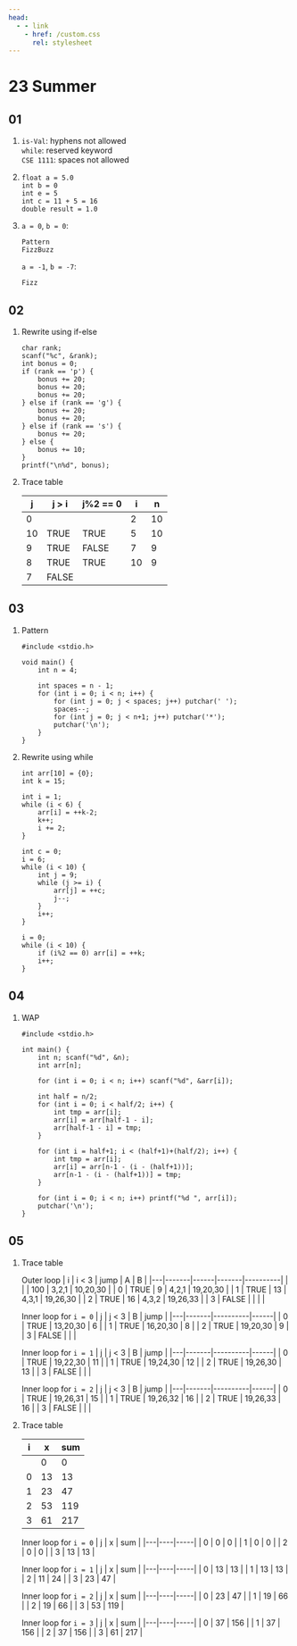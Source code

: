 ```yaml
---
head:
  - - link
    - href: /custom.css
      rel: stylesheet
---
```


# 23 Summer

## 01

1. `is-Val`: hyphens not allowed  
   `while`: reserved keyword  
   `CSE 1111`: spaces not allowed

2. `float a = 5.0`  
   `int b = 0`  
   `int e = 5`  
   `int c = 11 + 5 = 16`  
   `double result = 1.0`

3. `a = 0`, `b = 0`:
   ```
   Pattern
   FizzBuzz
   ```
   
   `a = -1`, `b = -7`:
   ```
   Fizz
   ```


## 02

1. Rewrite using if-else
   ```c:line-numbers
   char rank;
   scanf("%c", &rank);
   int bonus = 0;
   if (rank == 'p') {
       bonus += 20;
       bonus += 20;
       bonus += 20;
   } else if (rank == 'g') {
       bonus += 20;
       bonus += 20;
   } else if (rank == 's') {
       bonus += 20;
   } else {
       bonus += 10;
   }
   printf("\n%d", bonus);
   ```
   
2. Trace table

   |  j | j > i | j%2 == 0 |  i |  n |
   |----|-------|----------|----|----|
   |  0 |       |          |  2 | 10 |
   | 10 | TRUE  | TRUE     |  5 | 10 |
   |  9 | TRUE  | FALSE    |  7 |  9 |
   |  8 | TRUE  | TRUE     | 10 |  9 |
   |  7 | FALSE |          |    |    |


## 03

1. Pattern
   ```c:line-numbers
   #include <stdio.h>

   void main() {
       int n = 4;

       int spaces = n - 1;
       for (int i = 0; i < n; i++) {
           for (int j = 0; j < spaces; j++) putchar(' ');
           spaces--;
           for (int j = 0; j < n+1; j++) putchar('*');
           putchar('\n');
       }
   }
   ```
   
2. Rewrite using while
   ```c:line-numbers
   int arr[10] = {0};
   int k = 15;

   int i = 1;
   while (i < 6) {
       arr[i] = ++k-2;
       k++;
       i += 2;
   }

   int c = 0;
   i = 6;
   while (i < 10) {
       int j = 9;
       while (j >= i) {
           arr[j] = ++c;
           j--;
       }
       i++;
   }

   i = 0;
   while (i < 10) {
       if (i%2 == 0) arr[i] = ++k;
       i++;
   }
   ```


## 04

1. WAP
   ```c:line-numbers
   #include <stdio.h>

   int main() {
       int n; scanf("%d", &n);
       int arr[n];

       for (int i = 0; i < n; i++) scanf("%d", &arr[i]);

       int half = n/2;
       for (int i = 0; i < half/2; i++) {
           int tmp = arr[i];
           arr[i] = arr[half-1 - i];
           arr[half-1 - i] = tmp;
       }

       for (int i = half+1; i < (half+1)+(half/2); i++) {
           int tmp = arr[i];
           arr[i] = arr[n-1 - (i - (half+1))];
           arr[n-1 - (i - (half+1))] = tmp;
       }
    
       for (int i = 0; i < n; i++) printf("%d ", arr[i]);
       putchar('\n');
   }
   ```


## 05

1. Trace table

   Outer loop
   | i | i < 3 | jump | A     | B        |
   |---|-------|------|-------|----------|
   |   |       |  100 | 3,2,1 | 10,20,30 |
   | 0 | TRUE  |    9 | 4,2,1 | 19,20,30 |
   | 1 | TRUE  |   13 | 4,3,1 | 19,26,30 |
   | 2 | TRUE  |   16 | 4,3,2 | 19,26,33 |
   | 3 | FALSE |      |       |          |
   
   Inner loop for `i = 0`
   | j | j < 3 | B        | jump |
   |---|-------|----------|------|
   | 0 | TRUE  | 13,20,30 |    6 |
   | 1 | TRUE  | 16,20,30 |    8 |
   | 2 | TRUE  | 19,20,30 |    9 |
   | 3 | FALSE |          |      |
   
   Inner loop for `i = 1`
   | j | j < 3 | B        | jump |
   |---|-------|----------|------|
   | 0 | TRUE  | 19,22,30 |   11 |
   | 1 | TRUE  | 19,24,30 |   12 |
   | 2 | TRUE  | 19,26,30 |   13 |
   | 3 | FALSE |          |      |

   Inner loop for `i = 2`
   | j | j < 3 | B        | jump |
   |---|-------|----------|------|
   | 0 | TRUE  | 19,26,31 |   15 |
   | 1 | TRUE  | 19,26,32 |   16 |
   | 2 | TRUE  | 19,26,33 |   16 |
   | 3 | FALSE |          |      |

2. Trace table

   | i |  x | sum |
   |---|----|-----|
   |   |  0 |   0 |
   | 0 | 13 |  13 |
   | 1 | 23 |  47 |
   | 2 | 53 | 119 |
   | 3 | 61 | 217 |

   Inner loop for `i = 0`
   | j |  x | sum |
   |---|----|-----|
   | 0 |  0 |   0 |
   | 1 |  0 |   0 |
   | 2 |  0 |   0 |
   | 3 | 13 |  13 |

   Inner loop for `i = 1`
   | j |  x | sum |
   |---|----|-----|
   | 0 | 13 |  13 |
   | 1 | 13 |  13 |
   | 2 | 11 |  24 |
   | 3 | 23 |  47 |

   Inner loop for `i = 2`
   | j |  x | sum |
   |---|----|-----|
   | 0 | 23 |  47 |
   | 1 | 19 |  66 |
   | 2 | 19 |  66 |
   | 3 | 53 | 119 |

   Inner loop for `i = 3`
   | j |  x | sum |
   |---|----|-----|
   | 0 | 37 | 156 |
   | 1 | 37 | 156 |
   | 2 | 37 | 156 |
   | 3 | 61 | 217 |
